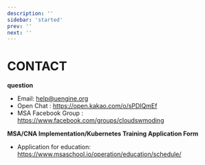 ```yaml
---
description: ''
sidebar: 'started'
prev: ''
next: ''
---
```


# CONTACT

**question**
- Email: help@uengine.org
- Open Chat : https://open.kakao.com/o/sPDIQmEf
- MSA Facebook Group : https://www.facebook.com/groups/cloudswmoding

**MSA/CNA Implementation/Kubernetes Training Application Form**
- Application for education: https://www.msaschool.io/operation/education/schedule/